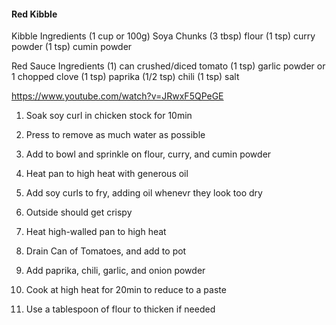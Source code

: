 #### Red Kibble

Kibble Ingredients
(1 cup or 100g) Soya Chunks
(3 tbsp) flour
(1 tsp) curry powder
(1 tsp) cumin powder

Red Sauce Ingredients
(1) can crushed/diced tomato
(1 tsp) garlic powder or 1 chopped clove
(1 tsp) paprika
(1/2 tsp) chili
(1 tsp) salt

https://www.youtube.com/watch?v=JRwxF5QPeGE


1. Soak soy curl in chicken stock for 10min
2. Press to remove as much water as possible
3. Add to bowl and sprinkle on flour, curry, and cumin powder
4. Heat pan to high heat with generous oil
5. Add soy curls to fry, adding oil whenevr they look too dry
6. Outside should get crispy



1. Heat high-walled pan to high heat
2. Drain Can of Tomatoes, and add to pot
3. Add paprika, chili, garlic, and onion powder
4. Cook at high heat for 20min to reduce to a paste
5. Use a tablespoon of flour to thicken if needed